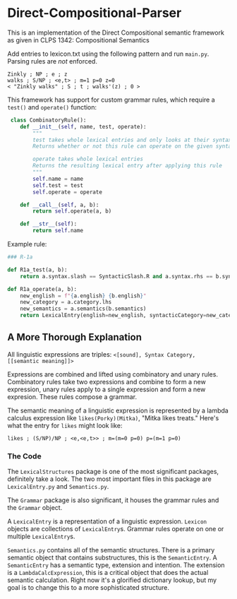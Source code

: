 # Direct-Compositional-Parser

This is an implementation of the Direct Compositional semantic framework as given in CLPS 1342: Compositional Semantics

Add entries to lexicon.txt using the following pattern and run `main.py`. Parsing rules are *not* enforced.

```
Zinkly ; NP ; e ; z
walks ; S/NP ; <e,t> ; m=1 p=0 z=0
< "Zinkly walks" ; S ; t ; walks'(z) ; 0 >
```

 This framework has support for custom grammar rules, which require a `test()` and `operate()` function:

```python
 class CombinatoryRule():   
  	def __init__(self, name, test, operate):
        """
        test takes whole lexical entries and only looks at their syntax
        Returns whether or not this rule can operate on the given syntax categories

        operate takes whole lexical entries
        Returns the resulting lexical entry after applying this rule
        """
        self.name = name
        self.test = test
        self.operate = operate

    def __call__(self, a, b):
        return self.operate(a, b)

    def __str__(self):
        return self.name
```



Example rule:

```python
### R-1a

def R1a_test(a, b):
    return a.syntax.slash == SyntacticSlash.R and a.syntax.rhs == b.syntax

def R1a_operate(a, b):
    new_english = f"{a.english} {b.english}"
    new_category = a.category.lhs
    new_semantics = a.semantics(b.semantics)
    return LexicalEntry(english=new_english, syntacticCategory=new_category, semanticEntry=new_semantics)
```



## A More Thorough Explanation

All linguistic expressions are triples: `<[sound], Syntax Category, [[semantic meaning]]>`

Expressions are combined and lifted using combinatory and unary rules. Combinatory rules take two expressions and combine to form a new expression, unary rules apply to a single expression and form a new expresion. These rules compose a grammar.

The semantic meaning of a linguistic expression is represented by a lambda calculus expression like `likes(Porky)(Mitka)`, "Mitka likes treats." Here's what the entry for `likes` might look like:

```
likes ; (S/NP)/NP ; <e,<e,t>> ; m=(m=0 p=0) p=(m=1 p=0)
```



### The Code

The `LexicalStructures` package is one of the most significant packages, definitely take a look. The two most important files in this package are `LexicalEntry.py` and `Semantics.py`.

The `Grammar` package is also significant, it houses the grammar rules and the `Grammar` object.

A `LexicalEntry` is a representation of a linguistic expression. `Lexicon` objects are collections of `LexicalEntry`s. Grammar rules operate on one or multiple `LexicalEntry`s.

`Semantics.py` contains all of the semantic structures. There is a primary semantic object that contains substructures, this is the `SemanticEntry`. A `SemanticEntry` has a semantic type, extension and intention. The extension is a `LambdaCalcExpression`, this is a critical object that does the actual semantic calculation. Right now it's a glorified dictionary lookup, but my goal is to change this to a more sophisticated structure.
